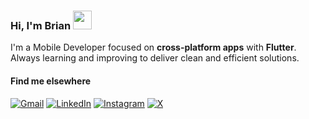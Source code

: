 ### Hi, I'm Brian <img src="https://media.giphy.com/media/hvRJCLFzcasrR4ia7z/giphy.gif" width="30" >

I'm a Mobile Developer focused on **cross-platform apps** with **Flutter**. <br>
Always learning and improving to deliver clean and efficient solutions.


#### Find me elsewhere

[![Gmail](https://img.shields.io/badge/Gmail-D14836?style=for-the-badge&logo=gmail&logoColor=white)](mailto:briandsmachado@gmail.com)
[![LinkedIn](https://img.shields.io/badge/LinkedIn-0077B5?style=for-the-badge&logo=linkedin&logoColor=white)](https://linkedin.com/in/https://www.linkedin.com/in/brian-machado-4267871a7/)
[![Instagram](https://img.shields.io/badge/Instagram-E4405F?style=for-the-badge&logo=instagram&logoColor=white)](https://instagram.com/https://www.instagram.com/briansmachado/)
[![X](https://img.shields.io/badge/Twitter-black?style=for-the-badge&logo=x)](https://x.com/brianoverflow)



